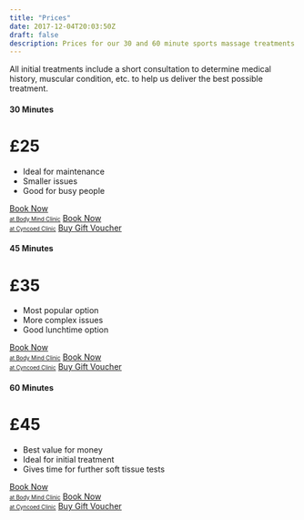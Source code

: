 ```yaml
---
title: "Prices"
date: 2017-12-04T20:03:50Z
draft: false
description: Prices for our 30 and 60 minute sports massage treatments.
---
```


<div class="alert alert-info" role="alert">
  All initial treatments include a short consultation to determine medical history, muscular condition, etc.
   to help us deliver the best possible treatment.
</div>

<div class="container">
  <div class="card-deck mb-3 text-center">
        <div class="card mb-4 box-shadow">
          <div class="card-header">
            <h4 class="my-0 font-weight-normal">30 Minutes</h4>
          </div>
          <div class="card-body">
            <h1 class="card-title pricing-card-title">£25</h1>
            <ul class="list-unstyled mt-3 mb-4">
              <li>Ideal for maintenance</li>
              <li>Smaller issues</li>
              <li>Good for busy people</li>
              <!-- <li>Single muscle</li> -->
            </ul>
            <a class="btn btn-lg btn-block btn-primary" href="https://vitfitcdf.as.me/schedule.php?appointmentType=4960152">Book Now <br><span style="font-size: 0.7em">at Body Mind Clinic</span></a>
            <a class="btn btn-lg btn-block btn-primary disabled" href="https://vitfitcdf.as.me/schedule.php?appointmentType=10301232">Book Now <br><span style="font-size: 0.7em">at Cyncoed Clinic</span></span></a>
            <a class="btn btn-lg btn-block btn-secondary" href="https://app.acuityscheduling.com/catalog.php?owner=14767332&action=addCart&clear=1&id=548607">Buy Gift Voucher</a>
          </div>
        </div>
        <div class="card mb-4 box-shadow">
          <div class="card-header">
            <h4 class="my-0 font-weight-normal">45 Minutes</h4>
          </div>
          <div class="card-body">
            <h1 class="card-title pricing-card-title">£35</h1>
            <ul class="list-unstyled mt-3 mb-4">
              <li>Most popular option</li>
              <li>More complex issues</li>
              <li>Good lunchtime option</li>
              <!-- <li>Help center access</li> -->
            </ul>
            <a class="btn btn-lg btn-block btn-primary" href="https://vitfitcdf.as.me/schedule.php?appointmentType=5000807">Book Now <br><span style="font-size: 0.7em">at Body Mind Clinic</span></a>
            <a class="btn btn-lg btn-block btn-primary disabled" href="https://vitfitcdf.as.me/schedule.php?appointmentType=10301240">Book Now <br><span style="font-size: 0.7em">at Cyncoed Clinic</span></a>
            <a class="btn btn-lg btn-block btn-secondary" href="https://app.acuityscheduling.com/catalog.php?owner=14767332&action=addCart&clear=1&id=548609">Buy Gift Voucher</a>
          </div>
        </div>
        <div class="card mb-4 box-shadow">
          <div class="card-header">
            <h4 class="my-0 font-weight-normal">60 Minutes</h4>
          </div>
          <div class="card-body">
            <h1 class="card-title pricing-card-title">£45</h1>
            <ul class="list-unstyled mt-3 mb-4">
              <li>Best value for money</li>
              <li>Ideal for initial treatment</li>
              <li>Gives time for further soft tissue tests</li>
              <!-- <li>Help center access</li> -->
            </ul>
            <a class="btn btn-lg btn-block btn-primary" href="https://vitfitcdf.as.me/schedule.php?appointmentType=4960214">Book Now <br><span style="font-size: 0.7em">at Body Mind Clinic</span></a>
            <a class="btn btn-lg btn-block btn-primary disabled" href="https://vitfitcdf.as.me/schedule.php?appointmentType=10301244">Book Now <br><span style="font-size: 0.7em">at Cyncoed Clinic</span></a>
            <a class="btn btn-lg btn-block btn-secondary" href="https://app.acuityscheduling.com/catalog.php?owner=14767332&action=addCart&clear=1&id=548610">Buy Gift Voucher</a>
          </div>
        </div>
      </div>
    </div>

<!-- <table class="table">
  <tbody>
    <tr>
      <td>30 Minutes</td>
      <td>£25</td>
      <td><a class="btn btn-primary" href="https://vitfitcdf.as.me/schedule.php?appointmentType=4960152">Book Now</a>
      <a class="btn btn-secondary" href="https://app.acuityscheduling.com/catalog.php?owner=14767332&action=addCart&clear=1&id=548607" role="button">Buy Gift Voucher</a></td>
    </tr>
    <tr>
      <td>45 Minutes</td>
      <td>£35</td>
      <td><a class="btn btn-primary" href="https://vitfitcdf.as.me/schedule.php?appointmentType=5000807" role="button">Book Now</a>
      <a class="btn btn-secondary" href="https://app.acuityscheduling.com/catalog.php?owner=14767332&action=addCart&clear=1&id=548609" role="button">Buy Gift Voucher</a></td>
    </tr>
    <tr>
      <td>60 Minutes</td>
      <td>£40</td>
      <td><a class="btn btn-primary" href="https://vitfitcdf.as.me/schedule.php?appointmentType=4960214" role="button">Book Now</a>
      <a class="btn btn-secondary" href="https://app.acuityscheduling.com/catalog.php?owner=14767332&action=addCart&clear=1&id=548610" role="button">Buy Gift Voucher</a></td>
    </tr>
  </tbody>
</table> -->
